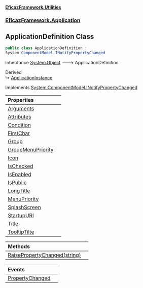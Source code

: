 #### [EficazFramework.Utilities](EficazFrameworkUtilities.md 'EficazFramework Utilities')
### [EficazFramework.Application](EficazFrameworkUtilities.md#EficazFramework.Application 'EficazFramework.Application')

## ApplicationDefinition Class

```csharp
public class ApplicationDefinition :
System.ComponentModel.INotifyPropertyChanged
```

Inheritance [System.Object](https://docs.microsoft.com/en-us/dotnet/api/System.Object 'System.Object') &#129106; ApplicationDefinition

Derived  
&#8627; [ApplicationInstance](EficazFramework.Application/ApplicationInstance.md 'EficazFramework.Application.ApplicationInstance')

Implements [System.ComponentModel.INotifyPropertyChanged](https://docs.microsoft.com/en-us/dotnet/api/System.ComponentModel.INotifyPropertyChanged 'System.ComponentModel.INotifyPropertyChanged')

| Properties | |
| :--- | :--- |
| [Arguments](EficazFramework.Application/ApplicationDefinition/Arguments.md 'EficazFramework.Application.ApplicationDefinition.Arguments') | |
| [Attributes](EficazFramework.Application/ApplicationDefinition/Attributes.md 'EficazFramework.Application.ApplicationDefinition.Attributes') | |
| [Condition](EficazFramework.Application/ApplicationDefinition/Condition.md 'EficazFramework.Application.ApplicationDefinition.Condition') | |
| [FirstChar](EficazFramework.Application/ApplicationDefinition/FirstChar.md 'EficazFramework.Application.ApplicationDefinition.FirstChar') | |
| [Group](EficazFramework.Application/ApplicationDefinition/Group.md 'EficazFramework.Application.ApplicationDefinition.Group') | |
| [GroupMenuPriority](EficazFramework.Application/ApplicationDefinition/GroupMenuPriority.md 'EficazFramework.Application.ApplicationDefinition.GroupMenuPriority') | |
| [Icon](EficazFramework.Application/ApplicationDefinition/Icon.md 'EficazFramework.Application.ApplicationDefinition.Icon') | |
| [IsChecked](EficazFramework.Application/ApplicationDefinition/IsChecked.md 'EficazFramework.Application.ApplicationDefinition.IsChecked') | |
| [IsEnabled](EficazFramework.Application/ApplicationDefinition/IsEnabled.md 'EficazFramework.Application.ApplicationDefinition.IsEnabled') | |
| [IsPublic](EficazFramework.Application/ApplicationDefinition/IsPublic.md 'EficazFramework.Application.ApplicationDefinition.IsPublic') | |
| [LongTitle](EficazFramework.Application/ApplicationDefinition/LongTitle.md 'EficazFramework.Application.ApplicationDefinition.LongTitle') | |
| [MenuPriority](EficazFramework.Application/ApplicationDefinition/MenuPriority.md 'EficazFramework.Application.ApplicationDefinition.MenuPriority') | |
| [SplashScreen](EficazFramework.Application/ApplicationDefinition/SplashScreen.md 'EficazFramework.Application.ApplicationDefinition.SplashScreen') | |
| [StartupURI](EficazFramework.Application/ApplicationDefinition/StartupURI.md 'EficazFramework.Application.ApplicationDefinition.StartupURI') | |
| [Title](EficazFramework.Application/ApplicationDefinition/Title.md 'EficazFramework.Application.ApplicationDefinition.Title') | |
| [TooltipTilte](EficazFramework.Application/ApplicationDefinition/TooltipTilte.md 'EficazFramework.Application.ApplicationDefinition.TooltipTilte') | |

| Methods | |
| :--- | :--- |
| [RaisePropertyChanged(string)](EficazFramework.Application/ApplicationDefinition/RaisePropertyChanged(string).md 'EficazFramework.Application.ApplicationDefinition.RaisePropertyChanged(string)') | |

| Events | |
| :--- | :--- |
| [PropertyChanged](EficazFramework.Application/ApplicationDefinition/PropertyChanged.md 'EficazFramework.Application.ApplicationDefinition.PropertyChanged') | |
